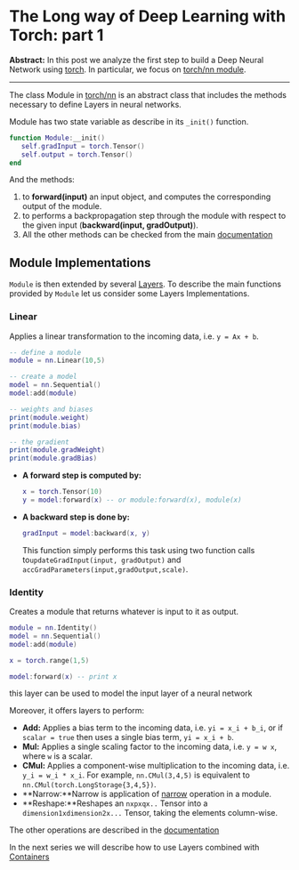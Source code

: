 The Long way of Deep Learning with Torch: part 1
============
**Abstract:** In this post we analyze the first step to build a Deep Neural Network using [torch](http://torch.ch/). In particular, we focus on [torch/nn module](https://github.com/torch/nn).

---------------------------

The class Module in [torch/nn](https://github.com/torch/nn) is an abstract class that includes the methods necessary to define Layers in neural networks.

Module has two state variable as describe in its `_init()` function.

```lua
function Module:__init()
   self.gradInput = torch.Tensor()
   self.output = torch.Tensor()
end
```

And the methods:

1. to **forward(input)** an input object, and computes the corresponding output of the module.
2. to performs a backpropagation step through the module with respect to the given input (**backward(input, gradOutput)**).
3. All the other methods can be checked from the main [documentation](https://github.com/torch/nn/blob/master/doc/module.md#nn.Module)

## Module Implementations

`Module` is then extended by several [Layers](https://github.com/torch/nn/blob/master/doc/simple.md#nn.simplelayers.dok). To describe the main functions provided by `Module` let us consider some Layers Implementations.

### Linear

Applies a linear transformation to the incoming data, i.e. `y = Ax + b`.

```lua
-- define a module
module = nn.Linear(10,5)

-- create a model
model = nn.Sequential()
model:add(module)

-- weights and biases
print(module.weight)
print(module.bias)

-- the gradient
print(module.gradWeight)
print(module.gradBias)
```

- **A forward step is computed by:**

	```lua
	x = torch.Tensor(10)
	y = model:forward(x) -- or module:forward(x), module(x)
	```

- **A backward step is done by:**

	```lua
	gradInput = model:backward(x, y)
	```
	This function simply performs this task using two function calls to`updateGradInput(input, gradOutput)` and `accGradParameters(input,gradOutput,scale)`.


### Identity
Creates a module that returns whatever is input to it as output.

```lua
module = nn.Identity()
model = nn.Sequential()
model:add(module)

x = torch.range(1,5)

model:forward(x) -- print x
```

this layer can be used to model the input layer of a neural network

Moreover, it offers layers to perform:

- **Add:** Applies a bias term to the incoming data, i.e. `yi = x_i + b_i`, or if `scalar = true` then uses a single bias term, `yi = x_i + b`.
- **Mul:** Applies a single scaling factor to the incoming data, i.e. `y = w x`, where `w` is a scalar.
- **CMul:** Applies a component-wise multiplication to the incoming data, i.e. `y_i = w_i * x_i`. For example, `nn.CMul(3,4,5)` is equivalent to `nn.CMul(torch.LongStorage{3,4,5})`.
- **Narrow:**Narrow is application of [narrow](https://github.com/torch/torch7/blob/master/doc/tensor.md#tensor-narrowdim-index-size) operation in a module.
- **Reshape:**Reshapes an `nxpxqx..` Tensor into a `dimension1xdimension2x...` Tensor, taking the elements column-wise.

The other operations are described in the [documentation](https://github.com/torch/nn/blob/master/doc/simple.md#nn.Max)

In the next series we will describe how to use Layers combined with [Containers](https://github.com/torch/nn/blob/master/doc/containers.md#nn.Containers)
